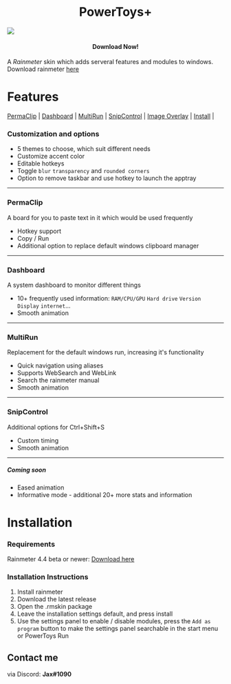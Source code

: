 <h1 align="center">
  PowerToys+
</h1>

<img src="./@Resources/images/SplashAll.gif"/>

<h4 align="center">Download Now!</h4>

A *Rainmeter* skin which adds serveral features and modules to windows. Download rainmeter [here](https://www.rainmeter.net/)

# Features

[PermaClip](https://github.com/EnhancedJax/PowerToysPlus#permaclip) | [Dashboard](https://github.com/EnhancedJax/PowerToysPlus#dashboard) | [MultiRun](https://github.com/EnhancedJax/PowerToysPlus#multirun) | [SnipControl](https://github.com/EnhancedJax/PowerToysPlus#snipcontrol) | [Image Overlay](https://github.com/EnhancedJax/PowerToysPlus#image-overlay) | [Install](https://github.com/EnhancedJax/PowerToysPlus#installation) | 

### Customization and options
- 5 themes to choose, which suit different needs
- Customize accent color
- Editable hotkeys
- Toggle `blur` `transparency` and `rounded corners`
- Option to remove taskbar and use hotkey to launch the apptray

------------

### PermaClip
A board for you to paste text in it which would be used frequently
- Hotkey support
- Copy / Run
- Additional option to replace default windows clipboard manager

------------

### Dashboard
A system dashboard to monitor different things
- 10+ frequently used information: `RAM/CPU/GPU` `Hard drive` `Version` `Display` `internet`...
- Smooth animation

------------

### MultiRun
Replacement for the default windows run, increasing it's functionality
- Quick navigation using aliases
- Supports WebSearch and WebLink
- Search the rainmeter manual
- Smooth animation

------------

### SnipControl
Additional options for Ctrl+Shift+S
- Custom timing
- Smooth animation

------------

##### Coming soon
- Eased animation
- Informative mode - additional 20+ more stats and information




# Installation
### Requirements
Rainmeter 4.4 beta or newer: [Download here](https://www.rainmeter.net/)

### Installation Instructions
1. Install rainmeter
1. Download the latest release
1. Open the .rmskin package 
1. Leave the installation settings default, and press install
1. Use the settings panel to enable / disable modules, press the `Add as program` button to make the settings panel searchable in the start menu or PowerToys Run
  
## Contact me
via Discord: **Jax#1090**
